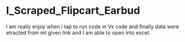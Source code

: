 # I_Scraped_Flipcart_Earbud
I am really enjoy when i tap to run code in Vs code and finally data were etracted from mt given link and I am able to open into excel.
